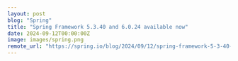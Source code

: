 ```yaml
---
layout: post
blog: "Spring"
title: "Spring Framework 5.3.40 and 6.0.24 available now"
date: 2024-09-12T00:00:00Z
image: images/spring.png
remote_url: "https://spring.io/blog/2024/09/12/spring-framework-5-3-40-and-6-0-24-available-now"
---
```

